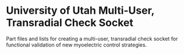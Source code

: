 # University of Utah Multi-User, Transradial Check Socket
Part files and lists for creating a multi-user, transradial check socket for functional validation of new myoelectric control strategies.
